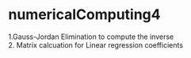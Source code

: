 # numericalComputing4

1.Gauss-Jordan Elimination to compute the inverse  
2. Matrix calcuation for Linear regression coefficients

